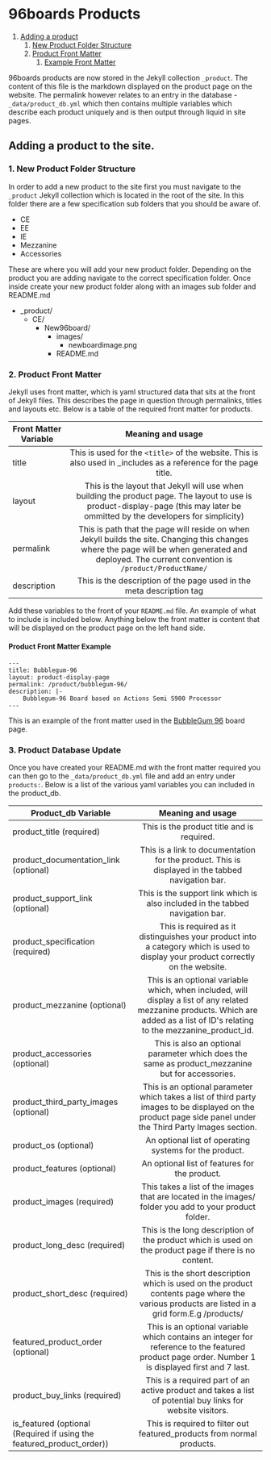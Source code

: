 # 96boards Products

1. [Adding a product](#adding-a-product)
    1. [New Product Folder Structure](#product-folder-structure)
    2. [Product Front Matter](#product-front-matter)
        1. [Example Front Matter](#product-example-front-matter)

96boards products are now stored in the Jekyll collection `_product`. The content of this file is the markdown displayed on the product page on the website. The permalink however relates to an entry in the database  - `_data/product_db.yml` which then contains multiple variables which describe each product uniquely and is then output through liquid in site pages.

## Adding a product to the site. <a name="adding-a-product"></a>

### 1. New Product Folder Structure <a name="product-folder-structure"></a>
In order to add a new product to the site first you must navigate to the `_product` Jekyll collection which is located in the root of the site. In this folder there are a few specification sub folders that you should be aware of.

* CE
* EE
* IE
* Mezzanine
* Accessories

These are where you will add your new product folder. Depending on the product you are adding navigate to the correct specification folder. Once inside create your new product folder along with an images sub folder and README.md

* \_product/
    * CE/
        * New96board/
            * images/
                * newboardimage.png
            * README.md

### 2. Product Front Matter <a name="product-front-matter"></a>
Jekyll uses front matter, which is yaml structured data that sits at the front of Jekyll files. This describes the page in question through permalinks, titles and layouts etc. Below is a table of the required front matter for products.

|    Front Matter Variable    |                Meaning and usage                           |
|-----------------------------|:----------------------------------------------------------:|
| title                       | This is used for the `<title>` of the website. This is also used in _includes as a reference for the page title.               |
| layout                      | This is the layout that Jekyll will use when building the product page. The layout to use is product-display-page (this may later be ommitted by the developers for simplicity)                |
| permalink                   | This is path that the page will reside on when Jekyll builds the site. Changing this changes where the page will be when generated and deployed. The current convention is `/product/ProductName/` |
| description                 | This is the description of the page used in the meta description tag |

Add these variables to the front of your `README.md` file. An example of what to include is included below. Anything below the front matter is content that will be displayed on the product page on the left hand side.

#### Product Front Matter Example <a name="product-example-front-matter"></a>
```
---
title: Bubblegum-96
layout: product-display-page
permalink: /product/bubblegum-96/
description: |-
    Bubblegum-96 Board based on Actions Semi S900 Processor
---
```

This is an example of the front matter used in the [BubbleGum 96](https://www.96boards.org/product/bubblegum-96/) board page.

### 3. Product Database Update

Once you have created your README.md with the front matter required you can then go to the `_data/product_db.yml` file and add an entry under `products:`. Below is a list of the various yaml variables you can included in the product_db.

|    Product_db Variable      |                Meaning and usage                           |
|-----------------------------|:----------------------------------------------------------:|
| product_title  (required)   | This is the product title and is required. |
| product_documentation_link (optional) | This is a link to documentation for the product. This is displayed in the tabbed navigation bar.  |
| product_support_link  (optional) | This is the support link which is also included in the tabbed navigation bar.  |
| product_specification (required)  | This is required as it distinguishes your product into a category which is used to display your product correctly on the website. |
| product_mezzanine (optional) | This is an optional variable which, when included, will display a list of any related mezzanine products. Which are added as a list of ID's relating to the mezzanine_product_id.  |
| product_accessories (optional) | This is also an optional parameter which does the same as product_mezzanine but for accessories. |
| product_third_party_images (optional) | This is an optional parameter which takes a list of third party images to be displayed on the product page side panel under the Third Party Images section.  |
| product_os (optional) | An optional list of operating systems for the product.  |
| product_features  (optional) | An optional list of features for the product.  |
| product_images (required) | This takes a list of the images that are located in the images/ folder you add to your product folder. |
| product_long_desc  (required) | This is the long description of the product which is used on the product page if there is no content. |
| product_short_desc  (required)  | This is the short description which is used on the product contents page where the various products are listed in a grid form.E.g /products/ |
| featured_product_order (optional) | This is an optional variable which contains an integer for reference to the featured product page order. Number 1 is displayed first and 7 last.  |
| product_buy_links (required) | This is a required part of an active product and takes a list of potential buy links for website visitors.  |
| is_featured (optional (Required if using the featured_product_order))  | This is required to filter out featured_products from normal products.   |
